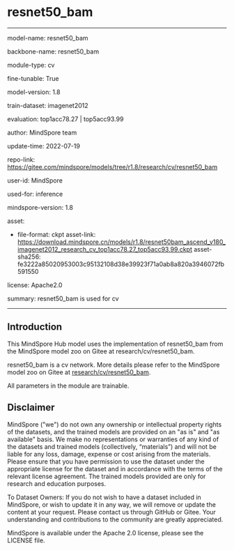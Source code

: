# resnet50_bam

---

model-name: resnet50_bam

backbone-name: resnet50_bam

module-type: cv

fine-tunable: True

model-version: 1.8

train-dataset: imagenet2012

evaluation: top1acc78.27 | top5acc93.99

author: MindSpore team

update-time: 2022-07-19

repo-link: <https://gitee.com/mindspore/models/tree/r1.8/research/cv/resnet50_bam>

user-id: MindSpore

used-for: inference

mindspore-version: 1.8

asset:

-
    file-format: ckpt
    asset-link: <https://download.mindspore.cn/models/r1.8/resnet50bam_ascend_v180_imagenet2012_research_cv_top1acc78.27_top5acc93.99.ckpt>
    asset-sha256: fe3222a85020953003c95132108d38e39923f71a0ab8a820a3946072fb591550

license: Apache2.0

summary: resnet50_bam is used for cv

---

## Introduction

This MindSpore Hub model uses the implementation of resnet50_bam from the MindSpore model zoo on Gitee at research/cv/resnet50_bam.

resnet50_bam is a cv network. More details please refer to the MindSpore model zoo on Gitee at [research/cv/resnet50_bam](https://gitee.com/mindspore/models/blob/r1.8/research/cv/resnet50_bam/README.md).

All parameters in the module are trainable.

## Disclaimer

MindSpore ("we") do not own any ownership or intellectual property rights of the datasets, and the trained models are provided on an "as is" and "as available" basis. We make no representations or warranties of any kind of the datasets and trained models (collectively, “materials”) and will not be liable for any loss, damage, expense or cost arising from the materials. Please ensure that you have permission to use the dataset under the appropriate license for the dataset and in accordance with the terms of the relevant license agreement. The trained models provided are only for research and education purposes.

To Dataset Owners: If you do not wish to have a dataset included in MindSpore, or wish to update it in any way, we will remove or update the content at your request. Please contact us through GitHub or Gitee. Your understanding and contributions to the community are greatly appreciated.

MindSpore is available under the Apache 2.0 license, please see the LICENSE file.
